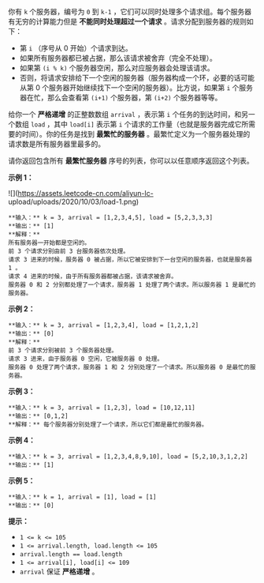 你有 `k` 个服务器，编号为 `0` 到 `k-1` ，它们可以同时处理多个请求组。每个服务器有无穷的计算能力但是 **不能同时处理超过一个请求**
。请求分配到服务器的规则如下：

  * 第 `i` （序号从 0 开始）个请求到达。
  * 如果所有服务器都已被占据，那么该请求被舍弃（完全不处理）。
  * 如果第 `(i % k)` 个服务器空闲，那么对应服务器会处理该请求。
  * 否则，将请求安排给下一个空闲的服务器（服务器构成一个环，必要的话可能从第 0 个服务器开始继续找下一个空闲的服务器）。比方说，如果第 `i` 个服务器在忙，那么会查看第 `(i+1)` 个服务器，第 `(i+2)` 个服务器等等。

给你一个 **严格递增**  的正整数数组 `arrival` ，表示第 `i` 个任务的到达时间，和另一个数组 `load` ，其中 `load[i]`
表示第 `i` 个请求的工作量（也就是服务器完成它所需要的时间）。你的任务是找到 **最繁忙的服务器**
。最繁忙定义为一个服务器处理的请求数是所有服务器里最多的。

请你返回包含所有  **最繁忙服务器**  序号的列表，你可以以任意顺序返回这个列表。



**示例 1：**

![](https://assets.leetcode-cn.com/aliyun-lc-
upload/uploads/2020/10/03/load-1.png)

    
    
    **输入：** k = 3, arrival = [1,2,3,4,5], load = [5,2,3,3,3] 
    **输出：** [1] 
    **解释：**
    所有服务器一开始都是空闲的。
    前 3 个请求分别由前 3 台服务器依次处理。
    请求 3 进来的时候，服务器 0 被占据，所以它被安排到下一台空闲的服务器，也就是服务器 1 。
    请求 4 进来的时候，由于所有服务器都被占据，该请求被舍弃。
    服务器 0 和 2 分别都处理了一个请求，服务器 1 处理了两个请求。所以服务器 1 是最忙的服务器。
    

**示例 2：**

    
    
    **输入：** k = 3, arrival = [1,2,3,4], load = [1,2,1,2]
    **输出：** [0]
    **解释：**
    前 3 个请求分别被前 3 个服务器处理。
    请求 3 进来，由于服务器 0 空闲，它被服务器 0 处理。
    服务器 0 处理了两个请求，服务器 1 和 2 分别处理了一个请求。所以服务器 0 是最忙的服务器。
    

**示例 3：**

    
    
    **输入：** k = 3, arrival = [1,2,3], load = [10,12,11]
    **输出：** [0,1,2]
    **解释：** 每个服务器分别处理了一个请求，所以它们都是最忙的服务器。
    

**示例 4：**

    
    
    **输入：** k = 3, arrival = [1,2,3,4,8,9,10], load = [5,2,10,3,1,2,2]
    **输出：** [1]
    

**示例 5：**

    
    
    **输入：** k = 1, arrival = [1], load = [1]
    **输出：** [0]
    



**提示：**

  * `1 <= k <= 105`
  * `1 <= arrival.length, load.length <= 105`
  * `arrival.length == load.length`
  * `1 <= arrival[i], load[i] <= 109`
  * `arrival` 保证 **严格递增**  。

